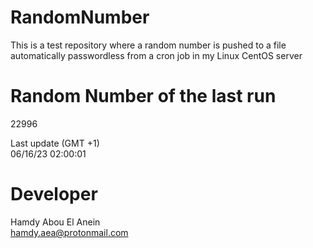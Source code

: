 # RandomNumber    
This is a test repository where a random number is pushed to a file automatically passwordless from a cron job in my Linux CentOS server    
# Random Number of the last run   
22996
      
Last update (GMT +1)    
06/16/23 02:00:01
# Developer    
Hamdy Abou El Anein   
hamdy.aea@protonmail.com
